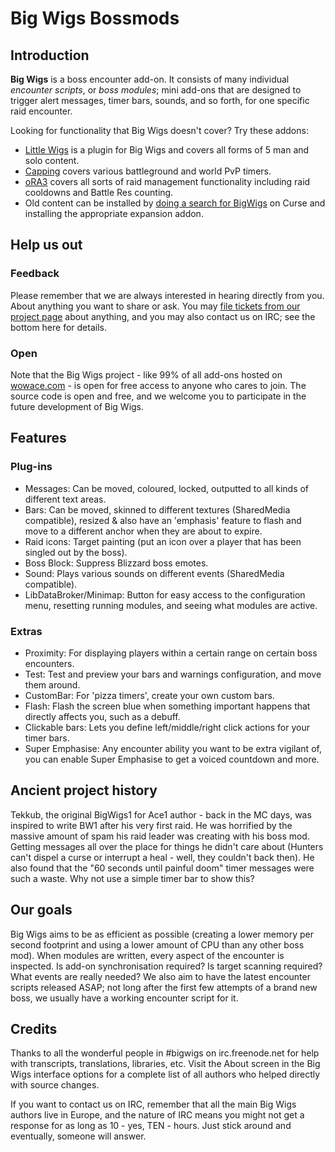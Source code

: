 # Big Wigs Bossmods

## Introduction

**Big Wigs** is a boss encounter add-on. It consists of many individual _encounter scripts_, or _boss modules_; mini add-ons that are designed to trigger alert messages, timer bars, sounds, and so forth, for one specific raid encounter.

Looking for functionality that Big Wigs doesn't cover? Try these addons:
* [Little Wigs](https://mods.curse.com/addons/wow/little-wigs) is a plugin for Big Wigs and covers all forms of 5 man and solo content.
* [Capping](https://mods.curse.com/addons/wow/capping-bg-timers) covers various battleground and world PvP timers.
* [oRA3](https://mods.curse.com/addons/wow/ora3) covers all sorts of raid management functionality including raid cooldowns and Battle Res counting.
* Old content can be installed by [doing a search for BigWigs](https://mods.curse.com/search?search=bigwigs&submit-search=Submit) on Curse and installing the appropriate expansion addon.


## Help us out

### Feedback
Please remember that we are always interested in hearing directly from you. About anything you want to share or ask. You may [file tickets from our project page](https://github.com/BigWigsMods/BigWigs/issues) about anything, and you may also contact us on IRC; see the bottom here for details.

### Open
Note that the Big Wigs project - like 99% of all add-ons hosted on [wowace.com](https://www.wowace.com/) - is open for free access to anyone who cares to join. The source code is open and free, and we welcome you to participate in the future development of Big Wigs.


## Features

### Plug-ins
* Messages: Can be moved, coloured, locked, outputted to all kinds of different text areas.
* Bars: Can be moved, skinned to different textures (SharedMedia compatible), resized & also have an 'emphasis' feature to flash and move to a different anchor when they are about to expire.
* Raid icons: Target painting (put an icon over a player that has been singled out by the boss).
* Boss Block: Suppress Blizzard boss emotes.
* Sound: Plays various sounds on different events (SharedMedia compatible).
* LibDataBroker/Minimap: Button for easy access to the configuration menu, resetting running modules, and seeing what modules are active.

### Extras
* Proximity: For displaying players within a certain range on certain boss encounters.
* Test: Test and preview your bars and warnings configuration, and move them around.
* CustomBar: For 'pizza timers', create your own custom bars.
* Flash: Flash the screen blue when something important happens that directly affects you, such as a debuff.
* Clickable bars: Lets you define left/middle/right click actions for your timer bars.
* Super Emphasise: Any encounter ability you want to be extra vigilant of, you can enable Super Emphasise to get a voiced countdown and more.


## Ancient project history

Tekkub, the original BigWigs1 for Ace1 author - back in the MC days, was inspired to write BW1 after his very first raid. He was horrified by the massive amount of spam his raid leader was creating with his boss mod. Getting messages all over the place for things he didn't care about (Hunters can't dispel a curse or interrupt a heal - well, they couldn't back then). He also found that the "60 seconds until painful doom" timer messages were such a waste. Why not use a simple timer bar to show this?

## Our goals

Big Wigs aims to be as efficient as possible (creating a lower memory per second footprint and using a lower amount of CPU than any other boss mod). When modules are written, every aspect of the encounter is inspected. Is add-on synchronisation required? Is target scanning required? What events are really needed? We also aim to have the latest encounter scripts released ASAP; not long after the first few attempts of a brand new boss, we usually have a working encounter script for it.

## Credits

Thanks to all the wonderful people in #bigwigs on irc.freenode.net for help with transcripts, translations, libraries, etc. Visit the About screen in the Big Wigs interface options for a complete list of all authors who helped directly with source changes.

If you want to contact us on IRC, remember that all the main Big Wigs authors live in Europe, and the nature of IRC means you might not get a response for as long as 10 - yes, TEN - hours. Just stick around and eventually, someone will answer.
